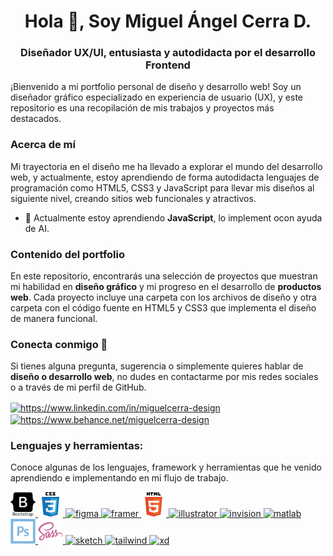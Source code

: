 <h1 align="center">Hola 👋, Soy Miguel Ángel Cerra D.</h1>
<h3 align="center">Diseñador UX/UI, entusiasta y autodidacta por el desarrollo Frontend</h3>

¡Bienvenido a mi portfolio personal de diseño y desarrollo web! Soy un diseñador gráfico especializado en experiencia de usuario (UX), y este repositorio es una recopilación de mis trabajos y proyectos más destacados.

### Acerca de mí

Mi trayectoria en el diseño me ha llevado a explorar el mundo del desarrollo web, y actualmente, estoy aprendiendo de forma autodidacta lenguajes de programación como HTML5, CSS3 y JavaScript para llevar mis diseños al siguiente nivel, creando sitios web funcionales y atractivos.

- 🌱 Actualmente estoy aprendiendo **JavaScript**, lo implement ocon ayuda de AI.

### Contenido del portfolio

En este repositorio, encontrarás una selección de proyectos que muestran mi habilidad en **diseño gráfico** y mi progreso en el desarrollo de **productos web**. Cada proyecto incluye una carpeta con los archivos de diseño y otra carpeta con el código fuente en HTML5 y CSS3 que implementa el diseño de manera funcional.


### Conecta conmigo 💬

Si tienes alguna pregunta, sugerencia o simplemente quieres hablar de **diseño o desarrollo web**, no dudes en contactarme por mis redes sociales o a través de mi perfil de GitHub.


<p align="left">
<a href="https://linkedin.com/in/https://www.linkedin.com/in/miguelcerra-design" target="blank"><img align="center" src="https://raw.githubusercontent.com/rahuldkjain/github-profile-readme-generator/master/src/images/icons/Social/linked-in-alt.svg" alt="https://www.linkedin.com/in/miguelcerra-design" height="30" width="40" /></a>
<a href="https://www.behance.net/https://www.behance.net/miguelcerra-design" target="blank"><img align="center" src="https://raw.githubusercontent.com/rahuldkjain/github-profile-readme-generator/master/src/images/icons/Social/behance.svg" alt="https://www.behance.net/miguelcerra-design" height="30" width="40" /></a>
</p>

<h3 align="left">Lenguajes y herramientas:</h3>

Conoce algunas de los lenguajes, framework y herramientas que he venido aprendiendo e implementando en mi flujo de trabajo.

<p align="left"> <a href="https://getbootstrap.com" target="_blank" rel="noreferrer"> <img src="https://raw.githubusercontent.com/devicons/devicon/master/icons/bootstrap/bootstrap-plain-wordmark.svg" alt="bootstrap" width="40" height="40"/> </a> <a href="https://www.w3schools.com/css/" target="_blank" rel="noreferrer"> <img src="https://raw.githubusercontent.com/devicons/devicon/master/icons/css3/css3-original-wordmark.svg" alt="css3" width="40" height="40"/> </a> <a href="https://www.figma.com/" target="_blank" rel="noreferrer"> <img src="https://www.vectorlogo.zone/logos/figma/figma-icon.svg" alt="figma" width="40" height="40"/> </a> <a href="https://www.framer.com/" target="_blank" rel="noreferrer"> <img src="https://www.vectorlogo.zone/logos/framer/framer-icon.svg" alt="framer" width="40" height="40"/> </a> <a href="https://www.w3.org/html/" target="_blank" rel="noreferrer"> <img src="https://raw.githubusercontent.com/devicons/devicon/master/icons/html5/html5-original-wordmark.svg" alt="html5" width="40" height="40"/> </a> <a href="https://www.adobe.com/in/products/illustrator.html" target="_blank" rel="noreferrer"> <img src="https://www.vectorlogo.zone/logos/adobe_illustrator/adobe_illustrator-icon.svg" alt="illustrator" width="40" height="40"/> </a> <a href="https://www.invisionapp.com/" target="_blank" rel="noreferrer"> <img src="https://www.vectorlogo.zone/logos/invisionapp/invisionapp-icon.svg" alt="invision" width="40" height="40"/> </a> <a href="https://www.mathworks.com/" target="_blank" rel="noreferrer"> <img src="https://upload.wikimedia.org/wikipedia/commons/2/21/Matlab_Logo.png" alt="matlab" width="40" height="40"/> </a> <a href="https://www.photoshop.com/en" target="_blank" rel="noreferrer"> <img src="https://raw.githubusercontent.com/devicons/devicon/master/icons/photoshop/photoshop-line.svg" alt="photoshop" width="40" height="40"/> </a> <a href="https://sass-lang.com" target="_blank" rel="noreferrer"> <img src="https://raw.githubusercontent.com/devicons/devicon/master/icons/sass/sass-original.svg" alt="sass" width="40" height="40"/> </a> <a href="https://www.sketch.com/" target="_blank" rel="noreferrer"> <img src="https://www.vectorlogo.zone/logos/sketchapp/sketchapp-icon.svg" alt="sketch" width="40" height="40"/> </a> <a href="https://tailwindcss.com/" target="_blank" rel="noreferrer"> <img src="https://www.vectorlogo.zone/logos/tailwindcss/tailwindcss-icon.svg" alt="tailwind" width="40" height="40"/> </a> <a href="https://www.adobe.com/products/xd.html" target="_blank" rel="noreferrer"> <img src="https://cdn.worldvectorlogo.com/logos/adobe-xd.svg" alt="xd" width="40" height="40"/> </a> </p>
